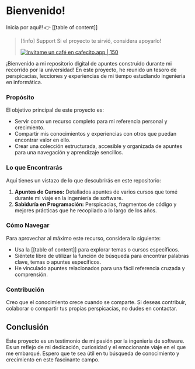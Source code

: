 # Bienvenido! 


Inicia por aquí!! 👉 [[table of content]] 

>[!info] Support 
>Si el proyecto te sirvió, considera apoyarlo! 
>
>[![Invitame un café en cafecito.app | 150](https://cdn.cafecito.app/imgs/buttons/button_6.svg)](https://cafecito.app/valenottaviano)



¡Bienvenido a mi repositorio digital de apuntes construido durante mi recorrido por la universidad! En este proyecto, he reunido un tesoro de perspicacias, lecciones y experiencias de mi tiempo estudiando ingeniería en informática. 

### Propósito
El objetivo principal de este proyecto es:
- Servir como un recurso completo para mi referencia personal y crecimiento.
- Compartir mis conocimientos y experiencias con otros que puedan encontrar valor en ello.
- Crear una colección estructurada, accesible y organizada de apuntes para una navegación y aprendizaje sencillos.

### Lo que Encontrarás
Aquí tienes un vistazo de lo que descubrirás en este repositorio:
1. **Apuntes de Cursos:** Detallados apuntes de varios cursos que tomé durante mi viaje en la ingeniería de software.
2. **Sabiduría en Programación:** Perspicacias, fragmentos de código y mejores prácticas que he recopilado a lo largo de los años.

### Cómo Navegar
Para aprovechar al máximo este recurso, considera lo siguiente:
- Usa la [[table of content]] para explorar temas o cursos específicos.
- Siéntete libre de utilizar la función de búsqueda para encontrar palabras clave, temas o apuntes específicos.
- He vinculado apuntes relacionados para una fácil referencia cruzada y comprensión.

### Contribución
Creo que el conocimiento crece cuando se comparte. Si deseas contribuir, colaborar o compartir tus propias perspicacias, no dudes en contactar.

## Conclusión
Este proyecto es un testimonio de mi pasión por la ingeniería de software. Es un reflejo de mi dedicación, curiosidad y el emocionante viaje en el que me embarqué. Espero que te sea útil en tu búsqueda de conocimiento y crecimiento en este fascinante campo.